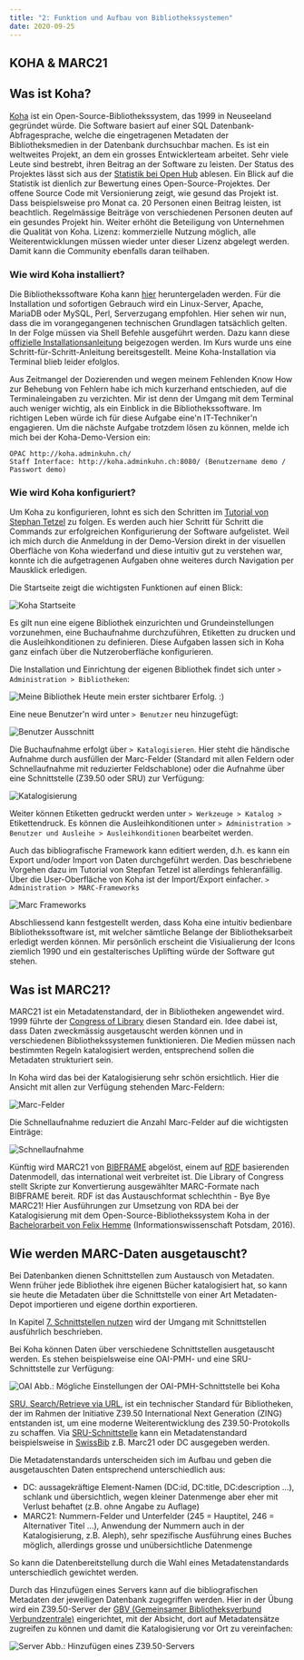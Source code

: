 ```yaml
---
title: "2: Funktion und Aufbau von Bibliothekssystemen"
date: 2020-09-25
---
```


## KOHA & MARC21

## Was ist Koha?
[Koha](https://koha-community.org) ist ein Open-Source-Bibliothekssystem, das 1999 in Neuseeland gegründet würde. Die Software basiert auf einer SQL Datenbank-Abfragesprache, welche die eingetragenen Metadaten der Bibliotheksmedien in der Datenbank durchsuchbar machen. Es ist ein weltweites Projekt, an dem ein grosses Entwicklerteam arbeitet. Sehr viele Leute sind bestrebt, ihren Beitrag an der Software zu leisten.  Der Status des Projektes lässt sich aus der [Statistik bei Open Hub](https://www.openhub.net/p/koha) ablesen. Ein Blick auf die Statistik ist dienlich zur Bewertung eines Open-Source-Projektes. Der offene Source Code mit Versionierung zeigt, wie gesund das Projekt ist. Dass beispielsweise pro Monat ca. 20 Personen einen Beitrag leisten, ist beachtlich. Regelmässige Beiträge von verschiedenen Personen deuten auf ein gesundes Projekt hin. Weiter erhöht die Beteiligung von Unternehmen die Qualität von Koha. 
Lizenz: kommerzielle Nutzung möglich, alle Weiterentwicklungen müssen wieder unter dieser Lizenz abgelegt werden. Damit kann die Community ebenfalls daran teilhaben.

### Wie wird Koha installiert?
Die Bibliothekssoftware Koha kann [hier](https://koha-community.org/download-koha/) heruntergeladen werden. Für die Installation und sofortigen Gebrauch wird ein Linux-Server, Apache, MariaDB oder MySQL, Perl, Serverzugang empfohlen. Hier sehen wir nun, dass die im vorangegangenen technischen Grundlagen tatsächlich gelten. In der Folge müssen via Shell Befehle ausgeführt werden. Dazu kann diese [offizielle Installationsanleitung](https://wiki.koha-community.org/wiki/Debian) beigezogen werden. Im Kurs wurde uns eine Schritt-für-Schritt-Anleitung bereitsgestellt. Meine Koha-Installation via Terminal blieb leider efolglos. 

Aus Zeitmangel der Dozierenden und wegen meinem Fehlenden Know How zur Behebung von Fehlern habe ich mich kurzerhand entschieden, auf die Terminaleingaben zu verzichten. Mir ist denn der Umgang mit dem Terminal auch weniger wichtig, als ein Einblick in die Bibliothekssoftware. Im richtigen Leben würde ich für diese Aufgabe eine'n IT-Techniker'n engagieren. Um die nächste Aufgabe trotzdem lösen zu können, melde ich mich bei der Koha-Demo-Version ein:

    OPAC http://koha.adminkuhn.ch/
    Staff Interface: http://koha.adminkuhn.ch:8080/ (Benutzername demo / Passwort demo)
    
### Wie wird Koha konfiguriert?
Um Koha zu konfigurieren, lohnt es sich den Schritten im [Tutorial von Stephan Tetzel](https://zefanjas.de/wie-man-koha-installiert-und-fuer-schulen-einrichtet-teil-1/) zu folgen. Es werden auch hier Schritt für Schritt die Commands zur erfolgreichen Konfigurierung der Software aufgelistet. Weil ich mich durch die Anmeldung in der Demo-Version direkt in der visuellen Oberfläche von Koha wiederfand und diese intuitiv gut zu verstehen war, konnte ich die aufgetragenen Aufgaben ohne weiteres durch Navigation per Mausklick erledigen.

Die Startseite zeigt die wichtigsten Funktionen auf einen Blick:

![Koha Startseite]({{https://github.com/kkbuhler/}}https://raw.githubusercontent.com/kkbuhler/BAIN/master/images/koha_startseite.PNG)

Es gilt nun eine eigene Bibliothek einzurichten und Grundeinstellungen vorzunehmen, eine Buchaufnahme durchzuführen, Etiketten zu drucken und die Ausleihkonditionen zu definieren. Diese Aufgaben lassen sich in Koha ganz einfach über die Nutzeroberfläche konfigurieren. 

Die Installation und Einrichtung der eigenen Bibliothek findet sich unter ```> Administration > Bibliotheken```:

![Meine Bibliothek]({{https://github.com/kkbuhler/}}https://raw.githubusercontent.com/kkbuhler/BAIN/master/images/koha_bibliothek.PNG)
Heute mein erster sichtbarer Erfolg. :)

Eine neue Benutzer'n wird unter ```> Benutzer``` neu hinzugefügt:

<!--![Benutzer]({{https://github.com/kkbuhler/}}https://raw.githubusercontent.com/kkbuhler/BAIN/master/images/koha_benutzerin.PNG)-->
![Benutzer Ausschnitt]({{https://github.com/kkbuhler/}}https://raw.githubusercontent.com/kkbuhler/BAIN/master/images/benutzer_ausschnitt.PNG)

Die Buchaufnahme erfolgt über ```> Katalogisieren```.
Hier steht die händische Aufnahme durch ausfüllen der Marc-Felder (Standard mit allen Feldern oder Schnellaufnahme mit reduzierter Feldschablone) oder die Aufnahme über eine Schnittstelle (Z39.50 oder SRU) zur Verfügung:

![Katalogisierung]({{https://github.com/kkbuhler/}}https://raw.githubusercontent.com/kkbuhler/BAIN/master/images/koha_auswahl_katalogisierung.PNG)

Weiter können Etiketten gedruckt werden unter ```> Werkzeuge > Katalog >``` Etikettendruck.
Es können die Ausleihkonditionen unter ```> Administration > Benutzer und Ausleihe > Ausleihkonditionen``` bearbeitet werden.

Auch das bibliografische Framework kann editiert werden, d.h. es kann ein Export und/oder Import von Daten durchgeführt werden. Das beschriebene Vorgehen dazu im Tutorial von Stepfan Tetzel ist allerdings fehleranfällig. Über die User-Oberfläche von Koha ist der Import/Export einfacher. ```> Administration > MARC-Frameworks```

![Marc Frameworks]({{https://github.com/kkbuhler/}}https://raw.githubusercontent.com/kkbuhler/BAIN/master/images/koha_marcframework.PNG)

Abschliessend kann festgestellt werden, dass Koha eine intuitiv bedienbare Bibliothekssoftware ist, mit welcher sämtliche Belange der Bibliotheksarbeit erledigt werden können.
Mir persönlich erscheint die Visiualierung der Icons ziemlich 1990 und ein gestalterisches Uplifting würde der Software gut stehen.


## Was ist MARC21? 
MARC21 ist ein Metadatenstandard, der in Bibliotheken angewendet wird. 1999 führte der [Congress of Library](https://www.loc.gov/marc/bibliographic/) diesen Standard ein. Idee dabei ist, dass Daten zweckmässig ausgetauscht werden können und in verschiedenen Bibliothekssystemen funktionieren. Die Medien müssen nach bestimmten Regeln katalogisiert werden, entsprechend sollen die Metadaten strukturiert sein. 

In Koha wird das bei der Katalogisierung sehr schön ersichtlich. Hier die Ansicht mit allen zur Verfügung stehenden Marc-Feldern:

![Marc-Felder]({{https://github.com/kkbuhler/}}https://raw.githubusercontent.com/kkbuhler/BAIN/master/images/koha_marc.PNG)

Die Schnellaufnahme reduziert die Anzahl Marc-Felder auf die wichtigsten Einträge:

![Schnellaufnahme]({{https://github.com/kkbuhler/}}https://raw.githubusercontent.com/kkbuhler/BAIN/master/images/koha_schnellaufnahme.PNG)

Künftig wird MARC21 von [BIBFRAME](https://format.gbv.de/bibframe) abgelöst, einem auf [RDF](https://format.gbv.de/rdf) basierenden Datenmodell, das
international weit verbreitet ist. Die Library of Congress stellt Skripte zur Konvertierung ausgewählter MARC-Formate nach BIBFRAME bereit. RDF ist das Austauschformat schlechthin - Bye Bye MARC21! Hier Ausführungen zur Umsetzung von RDA bei der Katalogisierung mit dem Open-Source-Bibliothekssystem Koha in der [Bachelorarbeit von Felix Hemme](https://opus4.kobv.de/opus4-fhpotsdam/frontdoor/index/index/docId/1388) (Informationswissenschaft Potsdam, 2016). 


## Wie werden MARC-Daten ausgetauscht?
Bei Datenbanken dienen Schnittstellen zum Austausch von Metadaten. Wenn früher jede Bibliothek ihre eigenen Bücher katalogisiert hat, so kann sie heute die Metadaten über die Schnittstelle von einer Art Metadaten-Depot importieren und eigene dorthin exportieren. 

In Kapitel [7. Schnittstellen nutzen](https://kkbuhler.github.io/BAIN/2020/11/20/tag7.html) wird der Umgang mit Schnittstellen ausführlich beschrieben.

Bei Koha können Daten über verschiedene Schnittstellen ausgetauscht werden. Es stehen beispielsweise eine OAI-PMH- und eine SRU-Schnittstelle zur Verfügung:

![OAI]({{https://github.com/kkbuhler/}}https://raw.githubusercontent.com/kkbuhler/BAIN/master/images/koha_oai.PNG)
Abb.: Mögliche Einstellungen der OAI-PMH-Schnittstelle bei Koha

[SRU, Search/Retrieve via URL](https://wiki.k10plus.de/display/K10PLUS/SRU), ist ein technischer Standard für Bibliotheken, der im Rahmen der Initiative Z39.50 International Next Generation (ZING) entstanden ist, um eine moderne Weiterentwicklung des Z39.50-Protokolls zu schaffen.
Via [SRU-Schnittstelle](https://www.dnb.de/DE/Professionell/Metadatendienste/Datenbezug/SRU/sru_node.html) kann ein Metadatenstandard beispielsweise in [SwissBib](https://) z.B. Marc21 oder DC ausgegeben werden. 

Die Metadatenstandards unterscheiden sich im Aufbau und geben die ausgetauschten Daten entsprechend unterschiedlich aus:
- DC: aussagekräftige Element-Namen (DC:id, DC:title, DC:description ...), schlank und übersichtlich, wegen kleiner Datenmenge aber eher mit Verlust behaftet (z.B. ohne Angabe zu Auflage)
- MARC21: Nummern-Felder und Unterfelder (245 = Hauptitel, 246 = Alternativer Titel ...), Anwendung der Nummern auch in der Katalogisierung, z.B. Aleph), sehr spezifische Ausführung eines Buches möglich, allerdings grosse und unübersichtliche Datenmenge 

So kann die Datenbereitstellung durch die Wahl eines Metadatenstandards unterschiedlich gewichtet werden. 

Durch das Hinzufügen eines Servers kann auf die bibliografischen Metadaten der jeweiligen Datenbank zugegriffen werden. Hier in der Übung wird ein Z39.50-Server der [GBV (Gemeinsamer Bibliotheksverbund Verbundzentrale)](https://www.gbv.de/gsomenu) eingerichtet, mit der Absicht, dort auf Metadatensätze zugreifen zu können und damit die Katalogisierung vor Ort zu vereinfachen:

![Server]({{https://github.com/kkbuhler/}}https://raw.githubusercontent.com/kkbuhler/BAIN/master/images/koha_neuerServer.PNG)
Abb.: Hinzufügen eines Z39.50-Servers
